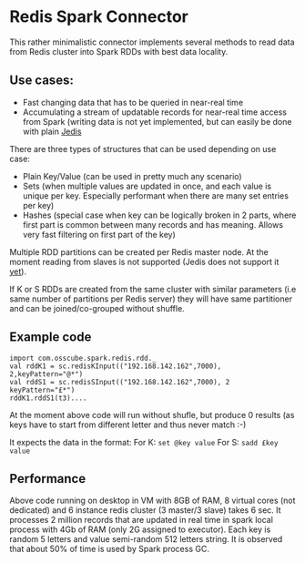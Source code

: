 Redis Spark Connector
=====================

This rather minimalistic connector implements several methods to read data from Redis cluster into Spark RDDs with best data locality.

Use cases:
---------

  * Fast changing data that has to be queried in near-real time
  * Accumulating a stream of updatable records for near-real time access from Spark (writing data is not yet implemented, but can easily be done with plain [Jedis](https://github.com/xetorthio/jedis)

There are three types of structures that can be used depending on use case:
  * Plain Key/Value (can be used in pretty much any scenario)
  * Sets (when multiple values are updated in once, and each value is unique per key. Especially performant when there are many set entries per key)
  * Hashes (special case when key can be logically broken in 2 parts, where first part is common between many records and has meaning. Allows very fast filtering on first part of the key)

Multiple RDD partitions can be created per Redis master node. At the moment reading from slaves is not supported (Jedis does not support it [yet](https://github.com/xetorthio/jedis/issues/790)).

If K or S RDDs are created from the same cluster with similar parameters (i.e same number of partitions per Redis server) they will have same partitioner and can be joined/co-grouped without shuffle.

Example code
------------
```
import com.osscube.spark.redis.rdd._
val rddK1 = sc.redisKInput(("192.168.142.162",7000), 2,keyPattern="@*")
val rddS1 = sc.redisSInput(("192.168.142.162",7000), 2 keyPattern="£*")
rddK1.rddS1(t3)....

```

At the moment above code will run without shufle, but produce 0 results (as keys have to start from different letter and thus never match :-)

It expects the data in the format:
For K: ```set @key value```
For S: ```sadd £key value```

Performance
-----------
Above code running on desktop in VM with 8GB of RAM, 8 virtual cores (not dedicated) and 6 instance redis cluster (3 master/3 slave) takes 6 sec. It processes 2 million records that are updated in real time in spark local process with 4Gb of RAM (only 2G assigned to executor). Each key is random 5 letters and value semi-random 512 letters string. It is observed that about 50% of time is used by Spark process GC.
